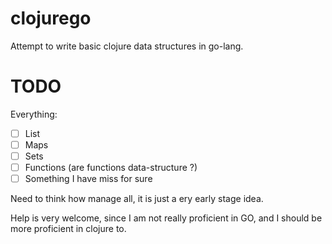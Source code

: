 clojurego
=========

Attempt to write basic clojure data structures in go-lang.

TODO
====
Everything:

- [ ] List
- [ ] Maps
- [ ] Sets
- [ ] Functions (are functions data-structure ?)
- [ ] Something I have miss for sure

Need to think how manage all, it is just a ery early stage idea.

Help is very welcome, since I am not really proficient in GO, and I should be more proficient in clojure to.
